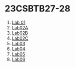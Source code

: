 # 23CSBTB27-28
1. <a href = "https://github.com/2303a51836/23CSBTB27-28/blob/main/Untitled4.ipynb">Lab 01</a>
2. <a href = "https://github.com/2303a51836/23CSBTB27-28/blob/main/BFS.ipynb">Lab02A</a>
3. <a href = "https://github.com/2303a51836/23CSBTB27-28/blob/main/DFS.ipynb">Lab02B</a>
4. <a href = "https://github.com/2303a51836/23CSBTB27-28/blob/main/STAR_ALOGARITHIM.ipynb">Lab02C</a>
5. <a href = "https://github.com/2303a51836/23CSBTB27-28/blob/main/Game_A1.ipynb">Lab03</a>
6. <a href = "https://github.com/2303a51836/23CSBTB27-28/blob/main/2303a51836_LAB4.ipynb">Lab04</a>
7. <a href = "https://github.com/2303a51836/23CSBTB27-28/blob/main/lab_5.ipynb">Lab05</a>
8. <a href = "https://github.com/2303a51836/23CSBTB27-28/blob/main/Lab_06.ipynb">Lab06</a>
